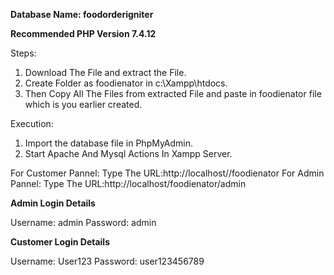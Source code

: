 **Database Name: foodorderigniter**

**Recommended PHP Version 7.4.12**

Steps:
1. Download The File and extract the File.
2. Create Folder as foodienator in c:\Xampp\htdocs.
3. Then Copy All The Files from extracted File and paste in foodienator file which is you earlier created.


Execution:
1. Import the database file in PhpMyAdmin.
2. Start Apache And Mysql Actions In Xampp Server.

For Customer Pannel: Type The URL:http://localhost//foodienator
For Admin Pannel: Type The URL:http://localhost/foodienator/admin


**Admin Login Details** 

Username: admin
Password: admin

**Customer Login Details**

Username: User123
Password: user123456789
